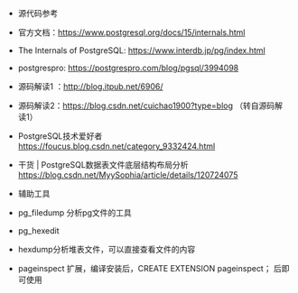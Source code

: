 * 源代码参考

 - 官方文档：https://www.postgresql.org/docs/15/internals.html
 
 - The Internals of PostgreSQL: https://www.interdb.jp/pg/index.html

 - postgrespro: https://postgrespro.com/blog/pgsql/3994098

 - 源码解读1 ：http://blog.itpub.net/6906/

 - 源码解读2：https://blog.csdn.net/cuichao1900?type=blog （转自源码解读1）

 - PostgreSQL技术爱好者 https://foucus.blog.csdn.net/category_9332424.html

 - 干货 | PostgreSQL数据表文件底层结构布局分析 https://blog.csdn.net/MyySophia/article/details/120724075

* 辅助工具

 - pg_filedump 分析pg文件的工具
 
 - pg_hexedit

 - hexdump分析堆表文件，可以直接查看文件的内容

 - pageinspect 扩展，编译安装后，CREATE EXTENSION pageinspect； 后即可使用
